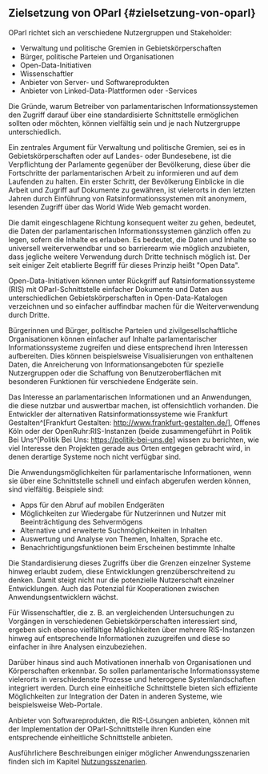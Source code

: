 ## Zielsetzung von OParl {#zielsetzung-von-oparl}

OParl richtet sich an verschiedene Nutzergruppen und Stakeholder:

* Verwaltung und politische Gremien in Gebietskörperschaften
* Bürger, politische Parteien und Organisationen
* Open-Data-Initiativen
* Wissenschaftler
* Anbieter von Server- und Softwareprodukten
* Anbieter von Linked-Data-Plattformen oder -Services

Die Gründe, warum Betreiber von parlamentarischen Informationssystemen den
Zugriff darauf über eine standardisierte Schnittstelle ermöglichen sollten
oder möchten, können vielfältig sein und je nach Nutzergruppe unterschiedlich.

Ein zentrales Argument für Verwaltung und politische Gremien, sei es in
Gebietskörperschaften oder auf Landes- oder Bundesebene,
ist die Verpflichtung der Parlamente gegenüber der
Bevölkerung, diese über die Fortschritte der parlamentarischen Arbeit zu
informieren und auf dem Laufenden zu halten. Ein erster Schritt, der
Bevölkerung Einblicke in die Arbeit und Zugriff auf Dokumente zu gewähren,
ist vielerorts in den letzten Jahren durch Einführung von Ratsinformationssystemen
mit anonymem, lesenden Zugriff über das World Wide Web gemacht worden.

Die damit eingeschlagene Richtung konsequent weiter zu gehen, bedeutet, die
Daten der parlamentarischen Informationssystemen gänzlich offen zu legen,
sofern die Inhalte es erlauben. Es bedeutet, die Daten und Inhalte so
universell weiterverwendbar und so barrierearm wie möglich anzubieten, dass
jegliche weitere Verwendung durch Dritte technisch möglich ist. Der seit
einiger Zeit etablierte Begriff für dieses Prinzip heißt "Open Data".

Open-Data-Initiativen können unter Rückgriff auf Ratsinformationssysteme (RIS)
mit OParl-Schnittstelle einfacher Dokumente und Daten aus unterschiedlichen
Gebietskörperschaften in Open-Data-Katalogen verzeichnen und so einfacher
auffindbar machen für die Weiterverwendung durch Dritte.

Bürgerinnen und Bürger, politische Parteien und zivilgesellschaftliche
Organisationen können einfacher auf Inhalte parlamentarischer Informationssysteme
zugreifen und diese entsprechend ihren Interessen aufbereiten. Dies können
beispielsweise Visualisierungen von enthaltenen Daten, die Anreicherung von
Informationsangeboten für spezielle Nutzergruppen oder die Schaffung von
Benutzeroberflächen mit besonderen Funktionen für verschiedene Endgeräte
sein.

Das Interesse an parlamentarischen Informationen und an Anwendungen, die diese
nutzbar und auswertbar machen, ist offensichtlich vorhanden. Die Entwickler
der alternativen Ratsinformationssysteme wie Frankfurt Gestalten^[Frankfurt
Gestalten: <http://www.frankfurt-gestalten.de/>], Offenes Köln oder der
OpenRuhr:RIS-Instanzen (beide zusammengeführt in Politik Bei Uns^[Politik Bei Uns:
<https://politik-bei-uns.de>] wissen zu berichten, wie viel
Interesse den Projekten gerade aus Orten entgegen gebracht wird, in denen
derartige Systeme noch nicht verfügbar sind.

Die Anwendungsmöglichkeiten für parlamentarische Informationen, wenn sie über
eine Schnittstelle schnell und einfach abgerufen werden können, sind vielfältig.
Beispiele sind:

* Apps für den Abruf auf mobilen Endgeräten
* Möglichkeiten zur Wiedergabe für Nutzerinnen und Nutzer mit Beeinträchtigung
  des Sehvermögens
* Alternative und erweiterte Suchmöglichkeiten in Inhalten
* Auswertung und Analyse von Themen, Inhalten, Sprache etc.
* Benachrichtigungsfunktionen beim Erscheinen bestimmte Inhalte

Die Standardisierung dieses Zugriffs über die Grenzen einzelner Systeme hinweg
erlaubt zudem, diese Entwicklungen grenzüberschreitend zu denken. Damit steigt
nicht nur die potenzielle Nutzerschaft einzelner Entwicklungen. Auch das
Potenzial für Kooperationen zwischen Anwendungsentwicklern wächst.

Für Wissenschaftler, die z. B. an vergleichenden Untersuchungen zu Vorgängen
in verschiedenen Gebietskörperschaften interessiert sind, ergeben sich ebenso
vielfältige Möglichkeiten über mehrere RIS-Instanzen hinweg auf entsprechende
Informationen zuzugreifen und diese so einfacher in ihre Analysen einzubeziehen.

Darüber hinaus sind auch Motivationen innerhalb von Organisationen und Körperschaften
erkennbar. So sollen parlamentarische Informationssysteme vielerorts in
verschiedenste Prozesse und heterogene Systemlandschaften integriert werden. Durch
eine einheitliche Schnittstelle bieten sich effiziente Möglichkeiten zur Integration
der Daten in anderen Systeme, wie beispielsweise Web-Portale.

Anbieter von Softwareprodukten, die RIS-Lösungen anbieten, können
mit der Implementation der OParl-Schnittstelle ihren Kunden eine entsprechende
einheitliche Schnittstelle anbieten.

Ausführlichere Beschreibungen einiger möglicher Anwendungsszenarien finden sich
im Kapitel [Nutzungsszenarien](#nutzungsszenarien).
